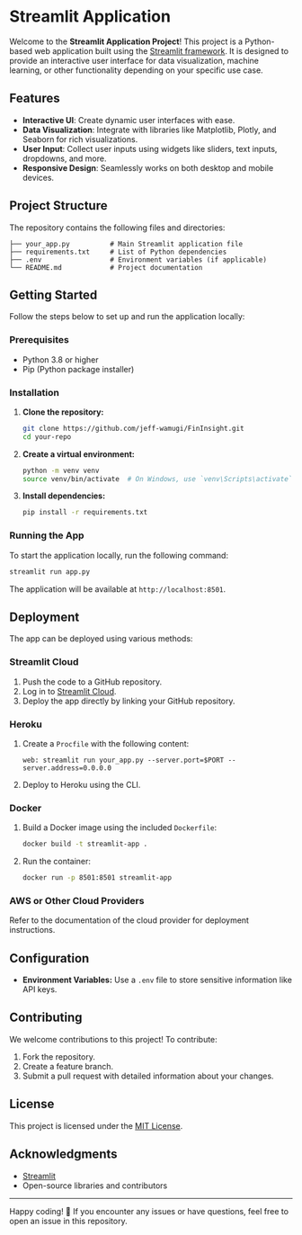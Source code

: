 # Streamlit Application

Welcome to the **Streamlit Application Project**! This project is a Python-based web application built using the [Streamlit framework](https://streamlit.io/). It is designed to provide an interactive user interface for data visualization, machine learning, or other functionality depending on your specific use case.

## Features
- **Interactive UI**: Create dynamic user interfaces with ease.
- **Data Visualization**: Integrate with libraries like Matplotlib, Plotly, and Seaborn for rich visualizations.
- **User Input**: Collect user inputs using widgets like sliders, text inputs, dropdowns, and more.
- **Responsive Design**: Seamlessly works on both desktop and mobile devices.

## Project Structure
The repository contains the following files and directories:

```
├── your_app.py          # Main Streamlit application file
├── requirements.txt     # List of Python dependencies
├── .env                 # Environment variables (if applicable)
└── README.md            # Project documentation
```

## Getting Started
Follow the steps below to set up and run the application locally:

### Prerequisites
- Python 3.8 or higher
- Pip (Python package installer)

### Installation
1. **Clone the repository:**
   ```bash
   git clone https://github.com/jeff-wamugi/FinInsight.git
   cd your-repo
   ```

2. **Create a virtual environment:**
   ```bash
   python -m venv venv
   source venv/bin/activate  # On Windows, use `venv\Scripts\activate`
   ```

3. **Install dependencies:**
   ```bash
   pip install -r requirements.txt
   ```

### Running the App
To start the application locally, run the following command:
```bash
streamlit run app.py
```

The application will be available at `http://localhost:8501`.

## Deployment
The app can be deployed using various methods:

### Streamlit Cloud
1. Push the code to a GitHub repository.
2. Log in to [Streamlit Cloud](https://streamlit.io/cloud).
3. Deploy the app directly by linking your GitHub repository.

### Heroku
1. Create a `Procfile` with the following content:
   ```
   web: streamlit run your_app.py --server.port=$PORT --server.address=0.0.0.0
   ```
2. Deploy to Heroku using the CLI.

### Docker
1. Build a Docker image using the included `Dockerfile`:
   ```bash
   docker build -t streamlit-app .
   ```
2. Run the container:
   ```bash
   docker run -p 8501:8501 streamlit-app
   ```

### AWS or Other Cloud Providers
Refer to the documentation of the cloud provider for deployment instructions.

## Configuration
- **Environment Variables:**
  Use a `.env` file to store sensitive information like API keys.

## Contributing
We welcome contributions to this project! To contribute:
1. Fork the repository.
2. Create a feature branch.
3. Submit a pull request with detailed information about your changes.

## License
This project is licensed under the [MIT License](LICENSE).

## Acknowledgments
- [Streamlit](https://streamlit.io/)
- Open-source libraries and contributors

---

Happy coding! 🎉 If you encounter any issues or have questions, feel free to open an issue in this repository.
